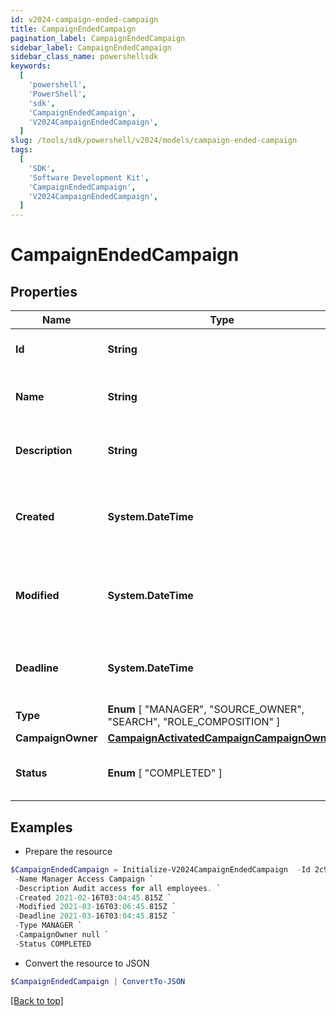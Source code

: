 ```yaml
---
id: v2024-campaign-ended-campaign
title: CampaignEndedCampaign
pagination_label: CampaignEndedCampaign
sidebar_label: CampaignEndedCampaign
sidebar_class_name: powershellsdk
keywords:
  [
    'powershell',
    'PowerShell',
    'sdk',
    'CampaignEndedCampaign',
    'V2024CampaignEndedCampaign',
  ]
slug: /tools/sdk/powershell/v2024/models/campaign-ended-campaign
tags:
  [
    'SDK',
    'Software Development Kit',
    'CampaignEndedCampaign',
    'V2024CampaignEndedCampaign',
  ]
---
```


# CampaignEndedCampaign

## Properties

| Name | Type | Description | Notes |
| --- | --- | --- | --- |
| **Id** | **String** | Unique ID for the campaign. | [required] |
| **Name** | **String** | The human friendly name of the campaign. | [required] |
| **Description** | **String** | Extended description of the campaign. | [required] |
| **Created** | **System.DateTime** | The date and time the campaign was created. | [required] |
| **Modified** | **System.DateTime** | The date and time the campaign was last modified. | [optional] |
| **Deadline** | **System.DateTime** | The date and time the campaign is due. | [required] |
| **Type** | **Enum** [ "MANAGER", "SOURCE_OWNER", "SEARCH", "ROLE_COMPOSITION" ] | The type of campaign. | [required] |
| **CampaignOwner** | [**CampaignActivatedCampaignCampaignOwner**](campaign-activated-campaign-campaign-owner) |  | [required] |
| **Status** | **Enum** [ "COMPLETED" ] | The current status of the campaign. | [required] |

## Examples

- Prepare the resource

```powershell
$CampaignEndedCampaign = Initialize-V2024CampaignEndedCampaign  -Id 2c91808576f886190176f88cac5a0010 `
 -Name Manager Access Campaign `
 -Description Audit access for all employees. `
 -Created 2021-02-16T03:04:45.815Z `
 -Modified 2021-03-16T03:06:45.815Z `
 -Deadline 2021-03-16T03:04:45.815Z `
 -Type MANAGER `
 -CampaignOwner null `
 -Status COMPLETED
```

- Convert the resource to JSON

```powershell
$CampaignEndedCampaign | ConvertTo-JSON
```

[[Back to top]](#)
